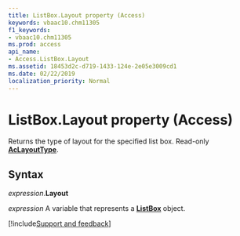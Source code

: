 ```yaml
---
title: ListBox.Layout property (Access)
keywords: vbaac10.chm11305
f1_keywords:
- vbaac10.chm11305
ms.prod: access
api_name:
- Access.ListBox.Layout
ms.assetid: 18453d2c-d719-1433-124e-2e05e3009cd1
ms.date: 02/22/2019
localization_priority: Normal
---
```



# ListBox.Layout property (Access)

Returns the type of layout for the specified list box. Read-only **[AcLayoutType](Access.AcLayoutType.md)**.


## Syntax

_expression_.**Layout**

_expression_ A variable that represents a **[ListBox](Access.ListBox.md)** object.




[!include[Support and feedback](~/includes/feedback-boilerplate.md)]